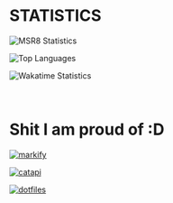 # STATISTICS

![MSR8 Statistics](https://github-readme-stats.vercel.app/api?username=msr8&show_icons=true&hide=prs&theme=dark)

![Top Languages](https://github-readme-stats.vercel.app/api/top-langs/?username=msr8&theme=dark&layout=compact)

![Wakatime Statistics](https://github-readme-stats.vercel.app/api/wakatime?username=msr8&theme=dark&layout=compact)

<br>

# Shit I am proud of :D

[ ![markify](https://github-readme-stats.vercel.app/api/pin/?username=msr8&repo=markify&theme=github_dark) ](https://github.com/msr8/markify)

[ ![catapi](https://github-readme-stats.vercel.app/api/pin/?username=msr8&repo=catapi&theme=github_dark) ](https://github.com/msr8/catapi)

[ ![dotfiles](https://github-readme-stats.vercel.app/api/pin/?username=msr8&repo=dotfiles&theme=github_dark) ](https://github.com/msr8/dotfiles)




<!--
GOOD THEMES

dark
radical
midnight-purple
github_dark

![Kittinan's github stats](https://github-readme-stats.vercel.app/api?username=kittinan&show_icons=true&title_color=fff&icon_color=79ff97&text_color=9f9f9f&bg_color=151515)

-->



